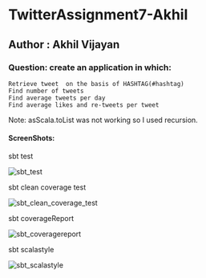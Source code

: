 # TwitterAssignment7-Akhil

## Author : Akhil Vijayan

### Question: create an application in which:

    Retrieve tweet  on the basis of HASHTAG(#hashtag)
    Find number of tweets
    Find average tweets per day
    Find average likes and re-tweets per tweet

Note: asScala.toList was not working so I used recursion.

#### ScreenShots:

sbt test

![sbt_test](https://cloud.githubusercontent.com/assets/25051863/22629356/646f3da6-ec0a-11e6-960d-265c4586e8b4.png)

sbt clean coverage test

![sbt_clean_coverage_test](https://cloud.githubusercontent.com/assets/25051863/22629357/6edb1c6a-ec0a-11e6-9a20-f381bc3ba256.png)

sbt coverageReport

![sbt_coveragereport](https://cloud.githubusercontent.com/assets/25051863/22629359/7672813e-ec0a-11e6-9899-ab9535eba559.png)

sbt scalastyle

![sbt_scalastyle](https://cloud.githubusercontent.com/assets/25051863/22633587/d47d749e-ec48-11e6-9f54-d3fc67912186.png)
